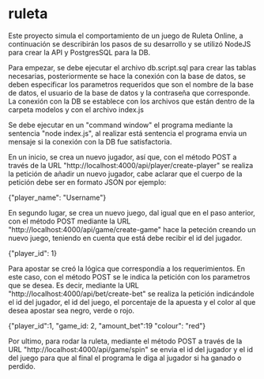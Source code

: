# ruleta
Este proyecto simula el comportamiento de un juego de Ruleta Online, a continuación se describirán los pasos de su desarrollo y se utilizó NodeJS para crear la API y PostgresSQL
para la DB.

Para empezar, se debe ejecutar el archivo db.script.sql para crear las tablas necesarias, posteriormente se hace la conexión con la base de datos, se deben especificar 
los parametros requeridos que son el nombre de la base de datos, el usuario de la base de datos y la contraseña que corresponde. La conexión con la DB se establece
con los archivos que están dentro de la carpeta modelos y con el archivo index.js

Se debe ejecutar en un "command window" el programa mediante la sentencia "node index.js", al realizar está sentencia el programa envia un mensaje si la conexión con la DB
fue satisfactoria.

En un inicio, se crea un nuevo jugador, así que, con el método POST a través de la URL "http://localhost:4000/api/player/create-player" se realiza la petición
de añadir un nuevo jugador, cabe aclarar que el cuerpo de la petición debe ser en formato JSON por ejemplo:

{"player_name": "Username"}

En segundo lugar, se crea un nuevo juego, dal igual que en el paso anterior, con el método POST mediante la URL "http://localhost:4000/api/game/create-game" hace
la peteción creando un nuevo juego, teniendo en cuenta que está debe recibir el id del jugador. 

{"player_id": 1}

Para apostar se creó la lógica que correspondía a los requerimientos. En este caso, con el método POST se le indica la petición con los parametros que se desea. 
Es decir, mediante la URL "http://localhost:4000/api/bet/create-bet" se realiza la petición indicándole el id del jugador, el id del juego, el porcentaje de la apuesta
y el color al que desea apostar sea negro, verde o rojo. 

{"player_id":1, "game_id: 2, "amount_bet":19 "colour": "red"}

Por ultimo, para rodar la ruleta, mediante el método POST a través de la URL "http://localhost:4000/api/game/spin" se envia el id del jugador y el id del juego para
que al final el programa le diga al jugador si ha ganado o perdido. 




